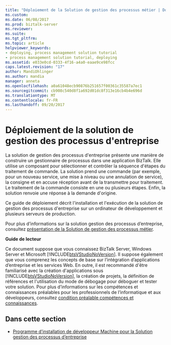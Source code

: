 ```yaml
---
title: "Déploiement de la Solution de gestion des processus métier | Documents Microsoft"
ms.custom: 
ms.date: 06/08/2017
ms.prod: biztalk-server
ms.reviewer: 
ms.suite: 
ms.tgt_pltfrm: 
ms.topic: article
helpviewer_keywords:
- deploying, process management solution tutorial
- process management solution tutorial, deploying
ms.assetid: e033e0cd-0333-4f16-a4a0-eaae9ce98fcc
caps.latest.revision: "17"
author: MandiOhlinger
ms.author: mandia
manager: anneta
ms.openlocfilehash: a0a61048ecb90876b251657f00361c35587a7ec1
ms.sourcegitcommit: cb908c540d8f1a692d01dc8f313e16cb4b4e696d
ms.translationtype: MT
ms.contentlocale: fr-FR
ms.lasthandoff: 09/20/2017
---
```

# <a name="deploying-the-business-process-management-solution"></a>Déploiement de la solution de gestion des processus d'entreprise
La solution de gestion des processus d'entreprise présente une manière de construire un gestionnaire de processus dans une application BizTalk. Elle utilise un composant pour sélectionner et contrôler la séquence d'étapes du traitement de commande. La solution prend une commande (par exemple, pour un nouveau service, une mise à niveau ou une annulation de service), la consigne et en accuse réception avant de la transmettre pour traitement. Le traitement de la commande consiste en une ou plusieurs étapes. Enfin, la solution renvoie une réponse à la demande d'origine.  
  
 Ce guide de déploiement décrit l'installation et l'exécution de la solution de gestion des processus d'entreprise sur un ordinateur de développement et plusieurs serveurs de production.  
  
 Pour plus d’informations sur la solution gestion des processus d’entreprise, consultez [présentation de la Solution de gestion des processus métier](../core/understanding-the-business-process-management-solution.md).  
  
 **Guide de lecteur**  
  
 Ce document suppose que vous connaissez BizTalk Server, Windows Server et Microsoft [!INCLUDE[btsVStudioNoVersion](../includes/btsvstudionoversion-md.md)]. Il suppose également que vous comprenez les concepts de base sur l’intégration d’applications d’entreprise et les services Web. En outre, il est recommandé d'être familiarisé avec la création d'applications sous [!INCLUDE[btsVStudioNoVersion](../includes/btsvstudionoversion-md.md)], la création de projets, la définition de références et l'utilisation du mode de débogage pour déboguer et tester votre solution. Pour plus d’informations sur les compétences et connaissances préalables pour les professionnels de l’informatique et aux développeurs, consultez [condition préalable compétences et connaissances](../core/prerequisite-skills-and-knowledge5.md).  
  
## <a name="in-this-section"></a>Dans cette section  
  
-   [Programme d’installation de développeur Machine pour la Solution gestion des processus d’entreprise](../core/developer-machine-setup-for-the-business-process-management-solution.md)